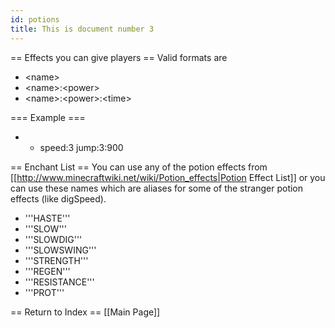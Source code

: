 ```yaml
---
id: potions
title: This is document number 3
---
```

== Effects you can give players ==
Valid formats are 
* &lt;name>
* &lt;name>:&lt;power>
* &lt;name>:&lt;power>:&lt;time>

=== Example ===
* - speed:3 jump:3:900

== Enchant List ==
You can use any of the potion effects from [[http://www.minecraftwiki.net/wiki/Potion_effects|Potion Effect List]] or you can use these names which are aliases for some of the stranger potion effects (like digSpeed).
* '''HASTE'''
* '''SLOW'''
* '''SLOWDIG'''
* '''SLOWSWING'''
* '''STRENGTH'''
* '''REGEN'''
* '''RESISTANCE'''
* '''PROT'''

== Return to Index ==
[[Main Page]]
